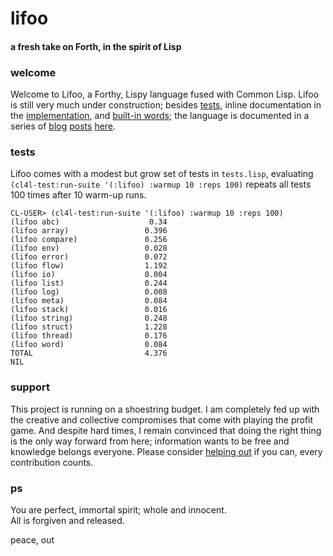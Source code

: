 # lifoo
#### a fresh take on Forth, in the spirit of Lisp

### welcome
Welcome to Lifoo, a Forthy, Lispy language fused with Common Lisp. Lifoo is still very much under construction; besides [tests](https://github.com/codr4life/lifoo/blob/master/tests.lisp), inline documentation in the [implementation](https://github.com/codr4life/lifoo/blob/master/lifoo.lisp), and [built-in words](https://github.com/codr4life/lifoo/blob/master/init.lisp); the language is documented in a series of [blog](https://github.com/codr4life/vicsydev/blob/master/lispy_forth.md) [posts](https://github.com/codr4life/vicsydev/blob/master/consing_forth.md) [here](https://github.com/codr4life/vicsydev).

### tests
Lifoo comes with a modest but grow set of tests in ```tests.lisp```, evaluating ```(cl4l-test:run-suite '(:lifoo) :warmup 10 :reps 100)``` repeats all tests 100 times after 10 warm-up runs.

```
CL-USER> (cl4l-test:run-suite '(:lifoo) :warmup 10 :reps 100)
(lifoo abc)                    0.34
(lifoo array)                 0.396
(lifoo compare)               0.256
(lifoo env)                   0.028
(lifoo error)                 0.072
(lifoo flow)                  1.192
(lifoo io)                    0.004
(lifoo list)                  0.244
(lifoo log)                   0.008
(lifoo meta)                  0.084
(lifoo stack)                 0.016
(lifoo string)                0.248
(lifoo struct)                1.228
(lifoo thread)                0.176
(lifoo word)                  0.084
TOTAL                         4.376
NIL
```

### support
This project is running on a shoestring budget. I am completely fed up with the creative and collective compromises that come with playing the profit game. And despite hard times, I remain convinced that doing the right thing is the only way forward from here; information wants to be free and knowledge belongs everyone. Please consider [helping out](https://www.paypal.me/c4life) if you can, every contribution counts.

### ps
You are perfect, immortal spirit; whole and innocent.<br/>
All is forgiven and released.

peace, out<br/>
